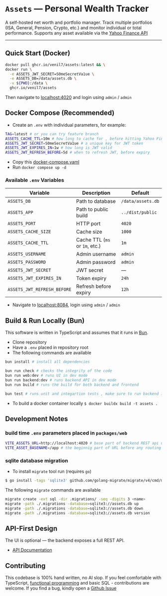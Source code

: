 # `Assets` — Personal Wealth Tracker

A self-hosted net worth and portfolio manager.
Track multiple portfolios (ISA, General, Pension, Crypto, etc.) and monitor individual or total performance.
Supports any asset available via the [Yahoo Finance API](https://finance.yahoo.com/)

---

## Quick Start (Docker)

```sh
docker pull ghcr.io/venil7/assets:latest && \
docker run \
  -e ASSETS_JWT_SECRET=S0meSecretVa1ue \
  -e ASSETS_DB=/data/assets.db \
  -v ${PWD}:/data \
  ghcr.io/venil7/assets
```

Then navigate to [localhost:4020](localhost:4020) and login using `admin` / `admin`

## Docker Compose (Recommended)

- Create an `.env` with individual parameters, for example:

```sh
TAG=latest # or you can try feature branch
ASSETS_CACHE_TTL=10m # how long to cache for , before hitting Yahoo Finance API
ASSETS_JWT_SECRET=S0meSecretVa1ue # a unique key for JWT token
ASSETS_JWT_EXPIRES_IN=1w # how long is JWT valid
ASSETS_JWT_REFRESH_BEFORE=5d # when to refresh JWT, before expiry
```

- Copy this [docker-compose.yaml](docker-compose.yaml)
- Run `docker compose up -d`

### Available `.env` Variables

| Variable                    | Description                    | Default           |
| --------------------------- | ------------------------------ | ----------------- |
| `ASSETS_DB`                 | Path to database               | `/data/assets.db` |
| `ASSETS_APP`                | Path to public build           | `../dist/public`  |
| `ASSETS_PORT`               | HTTP port                      | `4020`            |
| `ASSETS_CACHE_SIZE`         | Cache size                     | `1000`            |
| `ASSETS_CACHE_TTL`          | Cache TTL (`ms` or `1m`, etc.) | `1m`              |
| `ASSETS_USERNAME`           | Admin username                 | `admin`           |
| `ASSETS_PASSWORD`           | Admin password                 | `admin`           |
| `ASSETS_JWT_SECRET`         | JWT secret                     | —                 |
| `ASSETS_JWT_EXPIRES_IN`     | Token expiry                   | `24h`             |
| `ASSETS_JWT_REFRESH_BEFORE` | Refresh before expiry          | `12h`             |

- Navigate to [localhost:8084](http://localhost:8084), login using `admin` / `admin`

## Build & Run Locally (Bun)

This software is written in TypeScript and assumes that it runs in [Bun](https://bun.sh).

- Clone repository
- Have a `.env` placed in repository root
- The following commands are available

```sh
bun install # install all dependencies

bun run check # checks the integrity of the code
bun run web:dev # runs UI in dev mode
bun run backend:dev # runs backend API in dev mode
bun run build # runs the build for both backend and frontend

bun test # runs unit and integartion tests , make sure to run backend in another terminal
```

- To build a docker container locally `$ docker buildx build -t assets .`

## Development Notes

### build time `.env` parameters placed in `packages/web`

```sh
VITE_ASSETS_URL=http://localhost:4020 # base part of backend REST api url, this param required in VITE DEV mode, but defaults to empty '' in production
VITE_ASSET_BASENAME=/app # the beginnig part of URL before any routing
```

### sqlite database migration

- To install `migrate` tool run (requires `go`)

```sh
$ go install -tags 'sqlite3' github.com/golang-migrate/migrate/v4/cmd/migrate@latest
```

The following `migrate` commands are available

```sh
migrate create -ext sql -dir .migrations/ -seq -digits 3 <name>
migrate -path ./.migrations -database=sqlite3://assets.db up
migrate -path ./.migrations -database=sqlite3://assets.db down
migrate -path ./.migrations -database=sqlite3://assets.db version
```

## API-First Design

The UI is optional — the backend exposes a full REST API.

- [API Documentation](./API.md)

## Contributing

This codebase is 100% hand written, no AI slop. If you feel comfortable with TypeScript, [functional programming](https://amzn.eu/d/axUrvVz) and basic SQL - contributions are welcome. If you find a bug, kindly open a [Github Issue](https://github.com/venil7/assets/issues)
